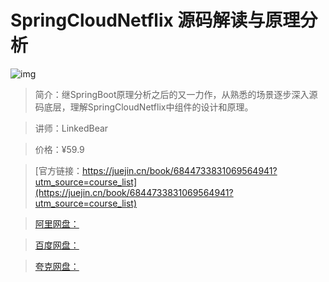 # SpringCloudNetflix 源码解读与原理分析

![img](../../assets/1726dbe3e46ccdab~tplv-t2oaga2asx-no-mark:280:280:200:280.png)

> 简介：继SpringBoot原理分析之后的又一力作，从熟悉的场景逐步深入源码底层，理解SpringCloudNetflix中组件的设计和原理。

> 讲师：LinkedBear

> 价格：¥59.9

> [官方链接：https://juejin.cn/book/6844733831069564941?utm_source=course_list](https://juejin.cn/book/6844733831069564941?utm_source=course_list)

> [阿里网盘：]()

> [百度网盘：]()

> [夸克网盘：]()
